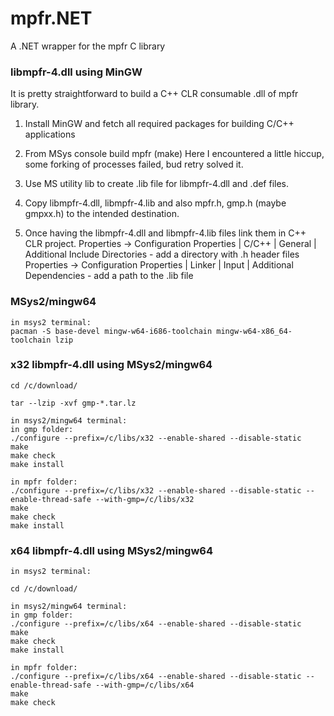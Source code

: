 # mpfr.NET
A .NET wrapper for the mpfr C library

### libmpfr-4.dll using MinGW 

It is pretty straightforward to build a C++ CLR consumable .dll of mpfr library.

1) Install MinGW and fetch all required packages for building C/C++ applications

2) From MSys console build mpfr (make)
    Here I encountered a little hiccup, some forking of processes failed, bud
    retry solved it.
    
3) Use MS utility lib to create .lib file for libmpfr-4.dll and .def files.

4) Copy libmpfr-4.dll, libmpfr-4.lib and also mpfr.h, gmp.h (maybe gmpxx.h) to the intended destination.

5) Once having the libmpfr-4.dll and libmpfr-4.lib files link them in C++ CLR project.
    Properties -> Configuration Properties | C/C++ | General | Additional Include Directories - add a directory with .h header files
    Properties -> Configuration Properties | Linker | Input | Additional Dependencies - add a path to the .lib file

### MSys2/mingw64

	in msys2 terminal:
	pacman -S base-devel mingw-w64-i686-toolchain mingw-w64-x86_64-toolchain lzip

### x32 libmpfr-4.dll using MSys2/mingw64

	cd /c/download/

    tar --lzip -xvf gmp-*.tar.lz

	in msys2/mingw64 terminal:
	in gmp folder:
	./configure --prefix=/c/libs/x32 --enable-shared --disable-static
	make
	make check
	make install

	in mpfr folder:
    ./configure --prefix=/c/libs/x32 --enable-shared --disable-static --enable-thread-safe --with-gmp=/c/libs/x32
	make
	make check
	make install

### x64 libmpfr-4.dll using MSys2/mingw64

	in msys2 terminal:

	cd /c/download/

	in msys2/mingw64 terminal:
	in gmp folder:
	./configure --prefix=/c/libs/x64 --enable-shared --disable-static
	make
	make check
	make install

	in mpfr folder:
    ./configure --prefix=/c/libs/x64 --enable-shared --disable-static --enable-thread-safe --with-gmp=/c/libs/x64
	make
	make check
